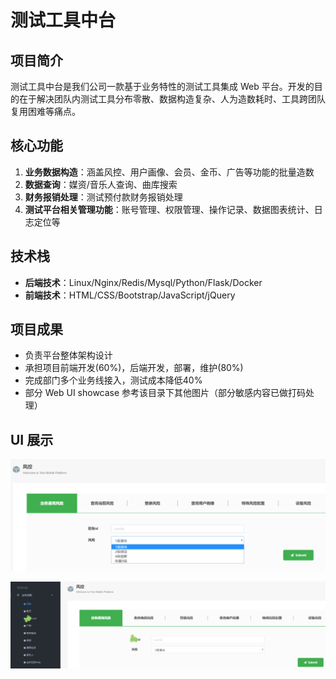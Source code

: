 # 测试工具中台

## 项目简介

测试工具中台是我们公司一款基于业务特性的测试工具集成 Web 平台。开发的目的在于解决团队内测试工具分布零散、数据构造复杂、人为造数耗时、工具跨团队复用困难等痛点。

## 核心功能

1. **业务数据构造**：涵盖风控、用户画像、会员、金币、广告等功能的批量造数
2. **数据查询**：媒资/音乐人查询、曲库搜索
3. **财务报销处理**：测试预付款财务报销处理
4. **测试平台相关管理功能**：账号管理、权限管理、操作记录、数据图表统计、日志定位等

## 技术栈

- **后端技术**：Linux/Nginx/Redis/Mysql/Python/Flask/Docker
- **前端技术**：HTML/CSS/Bootstrap/JavaScript/jQuery

## 项目成果

- 负责平台整体架构设计
- 承担项目前端开发(60%)，后端开发，部署，维护(80%)
- 完成部门多个业务线接入，测试成本降低40%
- 部分 Web UI showcase 参考该目录下其他图片（部分敏感内容已做打码处理）

## UI 展示

![Web UI Showcase 1](Web_UI_showcase_1.png)

![Web UI Showcase 2](Web_UI_showcase_2.png)